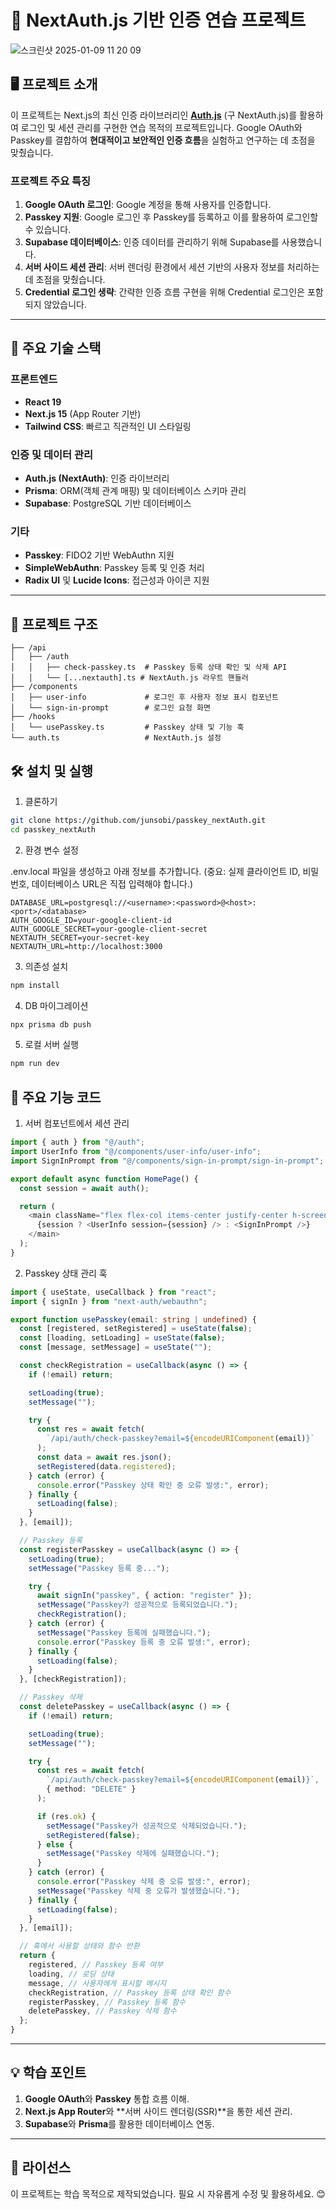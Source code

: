 # 📘 NextAuth.js 기반 인증 연습 프로젝트


![스크린샷 2025-01-09 11 20 09](https://github.com/user-attachments/assets/9806a9f0-19d5-4b14-aed3-3e75c186ff67)








## 🖥️ 프로젝트 소개

이 프로젝트는 Next.js의 최신 인증 라이브러리인 [**Auth.js**](https://authjs.dev) (구 NextAuth.js)를 활용하여 로그인 및 세션 관리를 구현한 연습 목적의 프로젝트입니다. Google OAuth와 Passkey를 결합하여 **현대적이고 보안적인 인증 흐름**을 실험하고 연구하는 데 초점을 맞췄습니다.

### 프로젝트 주요 특징

1. **Google OAuth 로그인**: Google 계정을 통해 사용자를 인증합니다.
2. **Passkey 지원**: Google 로그인 후 Passkey를 등록하고 이를 활용하여 로그인할 수 있습니다.
3. **Supabase 데이터베이스**: 인증 데이터를 관리하기 위해 Supabase를 사용했습니다.
4. **서버 사이드 세션 관리**: 서버 렌더링 환경에서 세션 기반의 사용자 정보를 처리하는 데 초점을 맞췄습니다.
5. **Credential 로그인 생략**: 간략한 인증 흐름 구현을 위해 Credential 로그인은 포함되지 않았습니다.

---

## 🚀 주요 기술 스택

### 프론트엔드

- **React 19**
- **Next.js 15** (App Router 기반)
- **Tailwind CSS**: 빠르고 직관적인 UI 스타일링

### 인증 및 데이터 관리

- **Auth.js (NextAuth)**: 인증 라이브러리
- **Prisma**: ORM(객체 관계 매핑) 및 데이터베이스 스키마 관리
- **Supabase**: PostgreSQL 기반 데이터베이스

### 기타

- **Passkey**: FIDO2 기반 WebAuthn 지원
- **SimpleWebAuthn**: Passkey 등록 및 인증 처리
- **Radix UI** 및 **Lucide Icons**: 접근성과 아이콘 지원

---

## 📂 프로젝트 구조

```plaintext
├── /api
│   ├── /auth
│   │   ├── check-passkey.ts  # Passkey 등록 상태 확인 및 삭제 API
│   │   └── [...nextauth].ts # NextAuth.js 라우트 핸들러
├── /components
│   ├── user-info             # 로그인 후 사용자 정보 표시 컴포넌트
│   └── sign-in-prompt        # 로그인 요청 화면
├── /hooks
│   └── usePasskey.ts         # Passkey 상태 및 기능 훅
└── auth.ts                   # NextAuth.js 설정
```

## 🛠️ 설치 및 실행

1. 클론하기

```sh
git clone https://github.com/junsobi/passkey_nextAuth.git
cd passkey_nextAuth
```

2. 환경 변수 설정

.env.local 파일을 생성하고 아래 정보를 추가합니다. (중요: 실제 클라이언트 ID, 비밀번호, 데이터베이스 URL은 직접 입력해야 합니다.)

```plaintext
DATABASE_URL=postgresql://<username>:<password>@<host>:<port>/<database>
AUTH_GOOGLE_ID=your-google-client-id
AUTH_GOOGLE_SECRET=your-google-client-secret
NEXTAUTH_SECRET=your-secret-key
NEXTAUTH_URL=http://localhost:3000
```

3. 의존성 설치

```sh
npm install
```

4. DB 마이그레이션

```sh
npx prisma db push
```

5. 로컬 서버 실행

```sh
npm run dev
```

## 🧩 주요 기능 코드

1. 서버 컴포넌트에서 세션 관리

```typescript
import { auth } from "@/auth";
import UserInfo from "@/components/user-info/user-info";
import SignInPrompt from "@/components/sign-in-prompt/sign-in-prompt";

export default async function HomePage() {
  const session = await auth();

  return (
    <main className="flex flex-col items-center justify-center h-screen">
      {session ? <UserInfo session={session} /> : <SignInPrompt />}
    </main>
  );
}
```

2. Passkey 상태 관리 훅

```typescript
import { useState, useCallback } from "react";
import { signIn } from "next-auth/webauthn";

export function usePasskey(email: string | undefined) {
  const [registered, setRegistered] = useState(false);
  const [loading, setLoading] = useState(false);
  const [message, setMessage] = useState("");

  const checkRegistration = useCallback(async () => {
    if (!email) return;

    setLoading(true);
    setMessage("");

    try {
      const res = await fetch(
        `/api/auth/check-passkey?email=${encodeURIComponent(email)}`
      );
      const data = await res.json();
      setRegistered(data.registered);
    } catch (error) {
      console.error("Passkey 상태 확인 중 오류 발생:", error);
    } finally {
      setLoading(false);
    }
  }, [email]);

  // Passkey 등록
  const registerPasskey = useCallback(async () => {
    setLoading(true);
    setMessage("Passkey 등록 중...");

    try {
      await signIn("passkey", { action: "register" });
      setMessage("Passkey가 성공적으로 등록되었습니다.");
      checkRegistration();
    } catch (error) {
      setMessage("Passkey 등록에 실패했습니다.");
      console.error("Passkey 등록 중 오류 발생:", error);
    } finally {
      setLoading(false);
    }
  }, [checkRegistration]);

  // Passkey 삭제
  const deletePasskey = useCallback(async () => {
    if (!email) return;

    setLoading(true);
    setMessage("");

    try {
      const res = await fetch(
        `/api/auth/check-passkey?email=${encodeURIComponent(email)}`,
        { method: "DELETE" }
      );

      if (res.ok) {
        setMessage("Passkey가 성공적으로 삭제되었습니다.");
        setRegistered(false);
      } else {
        setMessage("Passkey 삭제에 실패했습니다.");
      }
    } catch (error) {
      console.error("Passkey 삭제 중 오류 발생:", error);
      setMessage("Passkey 삭제 중 오류가 발생했습니다.");
    } finally {
      setLoading(false);
    }
  }, [email]);

  // 훅에서 사용할 상태와 함수 반환
  return {
    registered, // Passkey 등록 여부
    loading, // 로딩 상태
    message, // 사용자에게 표시할 메시지
    checkRegistration, // Passkey 등록 상태 확인 함수
    registerPasskey, // Passkey 등록 함수
    deletePasskey, // Passkey 삭제 함수
  };
}
```

---

## 💡 학습 포인트

1. **Google OAuth**와 **Passkey** 통합 흐름 이해.
2. **Next.js App Router**와 **서버 사이드 렌더링(SSR)**을 통한 세션 관리.
3. **Supabase**와 **Prisma**를 활용한 데이터베이스 연동.

---

## 📜 라이선스

이 프로젝트는 학습 목적으로 제작되었습니다. 필요 시 자유롭게 수정 및 활용하세요. 😊
